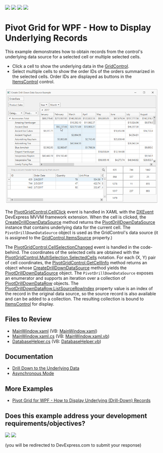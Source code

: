 <!-- default badges list -->
![](https://img.shields.io/endpoint?url=https://codecentral.devexpress.com/api/v1/VersionRange/195058597/24.2.1%2B)
[![](https://img.shields.io/badge/Open_in_DevExpress_Support_Center-FF7200?style=flat-square&logo=DevExpress&logoColor=white)](https://supportcenter.devexpress.com/ticket/details/T828661)
[![](https://img.shields.io/badge/📖_How_to_use_DevExpress_Examples-e9f6fc?style=flat-square)](https://docs.devexpress.com/GeneralInformation/403183)
[![](https://img.shields.io/badge/💬_Leave_Feedback-feecdd?style=flat-square)](#does-this-example-address-your-development-requirementsobjectives)
<!-- default badges end -->
# Pivot Grid for WPF - How to Display Underlying Records


This example demonstrates how to obtain records from the control's underlying data source for a selected cell or multiple selected cells.

* Click a cell to show the underlying data in the [GridControl](https://docs.devexpress.com/WPF/DevExpress.Xpf.Grid.GridControl).
* Select multiple cells to show the order IDs of the orders summarized in the selected cells. Order IDs are displayed as buttons in the [ItemsControl](https://docs.microsoft.com/en-us/dotnet/api/system.windows.controls.itemscontrol) control.

![](/images/screenshot.png)

The [PivotGridControl.CellClick](https://docs.devexpress.com/WPF/DevExpress.Xpf.PivotGrid.PivotGridControl.CellClick) event is handled in XAML with the [DXEvent](https://docs.devexpress.com/WPF/115778) DevExpress MVVM framework extension. When the cell is clicked, the [CreateDrillDownDataSource](https://docs.devexpress.com/WPF/DevExpress.Xpf.PivotGrid.PivotCellBaseEventArgs.CreateDrillDownDataSource) method returns the [PivotDrillDownDataSource](https://docs.devexpress.com/WPF/DevExpress.Xpf.PivotGrid.PivotDrillDownDataSource) instance that contains underlying data for the current cell. The `PivotDrillDownDataSource` object is used as the GridControl's data source (it is assigned to the [GridControl.ItemsSource](https://docs.devexpress.com/WPF/DevExpress.Xpf.Grid.DataControlBase.ItemsSource) property.)


The [PivotGridControl.CellSelectionChanged](https://docs.devexpress.com/WPF/DevExpress.Xpf.PivotGrid.PivotGridControl.CellSelectionChanged) event is handled in the code-behind. The coordinates of the selected cells are obtained with the [PivotGridControl.MultiSelection.SelectedCells](https://docs.devexpress.com/CoreLibraries/DevExpress.XtraPivotGrid.Selection.IMultipleSelection.SelectedCells) notation. For each (X, Y) pair of cell coordinates, the [PivotGridControl.GetCellInfo](https://docs.devexpress.com/WPF/DevExpress.Xpf.PivotGrid.PivotGridControl.GetCellInfo(System.Int32-System.Int32)) method returns an object whose  [CreateDrillDownDataSource](https://docs.devexpress.com/WPF/DevExpress.Xpf.PivotGrid.PivotCellBaseEventArgs.CreateDrillDownDataSource) method yields the [PivotDrillDownDataSource](https://docs.devexpress.com/WPF/DevExpress.Xpf.PivotGrid.PivotDrillDownDataSource) object. The `PivotDrillDownDataSource` exposes an enumerator and supports an iteration over a collection of [PivotDrillDownDataRow](https://docs.devexpress.com/CoreLibraries/DevExpress.XtraPivotGrid.PivotDrillDownDataRow) objects. The [PivotDrillDownDataRow.ListSourceRowIndex](https://docs.devexpress.com/CoreLibraries/DevExpress.XtraPivotGrid.PivotDrillDownDataRow.ListSourceRowIndex) property value is an index of the record in the original data source, so the source record is also available and can be added to a collection. The resulting collection is bound to [ItemsControl](https://docs.microsoft.com/en-us/dotnet/api/system.windows.controls.itemscontrol) for display.


## Files to Review

- [MainWindow.xaml](./CS/WpfDrillDownDataSourceExample/MainWindow.xaml) (VB: [MainWindow.xaml](./VB/WpfDrillDownDataSourceExample/MainWindow.xaml))
- [MainWindow.xaml.cs](./CS/WpfDrillDownDataSourceExample/MainWindow.xaml.cs) (VB: [MainWindow.xaml.vb](./VB/WpfDrillDownDataSourceExample/MainWindow.xaml.vb))
- [DatabaseHelper.cs](./CS/WpfDrillDownDataSourceExample/DatabaseHelper.cs) (VB: [DatabaseHelper.vb](./VB/WpfDrillDownDataSourceExample/DatabaseHelper.vb))

## Documentation

- [Drill Down to the Underlying Data](https://docs.devexpress.com/WPF/8056)
- [Asynchronous Mode](https://docs.devexpress.com/WPF/9776)

## More Examples

-  [Pivot Grid for WPF - How to Display Underlying (Drill-Down) Records](https://github.com/DevExpress-Examples/how-to-obtain-underlying-data-e2173)
<!-- feedback -->
## Does this example address your development requirements/objectives?

[<img src="https://www.devexpress.com/support/examples/i/yes-button.svg"/>](https://www.devexpress.com/support/examples/survey.xml?utm_source=github&utm_campaign=wpf-pivotgrid-how-to-display-underlying-data&~~~was_helpful=yes) [<img src="https://www.devexpress.com/support/examples/i/no-button.svg"/>](https://www.devexpress.com/support/examples/survey.xml?utm_source=github&utm_campaign=wpf-pivotgrid-how-to-display-underlying-data&~~~was_helpful=no)

(you will be redirected to DevExpress.com to submit your response)
<!-- feedback end -->
